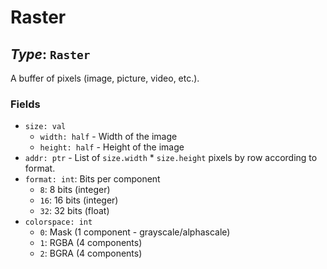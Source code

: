# Raster

## *Type*: `Raster`

A buffer of pixels (image, picture, video, etc.).

### Fields

 - `size: val`
   - `width: half` - Width of the image
   - `height: half` - Height of the image
 - `addr: ptr` - List of `size.width` * `size.height` pixels by row according to
   format.
 - `format: int`: Bits per component
   - `8`: 8 bits (integer)
   - `16`: 16 bits (integer)
   - `32`: 32 bits (float)
 - `colorspace: int`
     - `0`: Mask (1 component - grayscale/alphascale)
     - `1`: RGBA (4 components)
     - `2`: BGRA (4 components)
